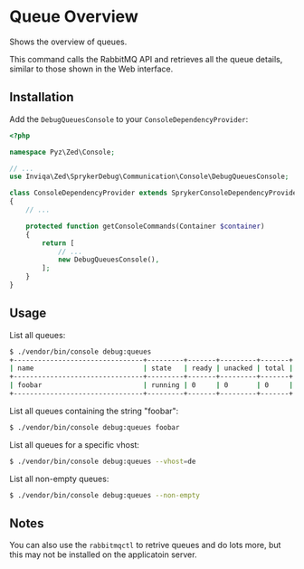 Queue Overview
==============

Shows the overview of queues.

This command calls the RabbitMQ API and retrieves all the queue details,
similar to those shown in the Web interface.

Installation
------------

Add the `DebugQueuesConsole` to your `ConsoleDependencyProvider`:

```php
<?php

namespace Pyz\Zed\Console;

// ...
use Inviqa\Zed\SprykerDebug\Communication\Console\DebugQueuesConsole;

class ConsoleDependencyProvider extends SprykerConsoleDependencyProvider
{
    // ...

    protected function getConsoleCommands(Container $container)
    {
        return [
            // ...
            new DebugQueuesConsole(),
        ];
    }
}
```

Usage
-----

List all queues:

```bash
$ ./vendor/bin/console debug:queues
+--------------------------------+---------+-------+---------+-------+
| name                           | state   | ready | unacked | total |
+--------------------------------+---------+-------+---------+-------+
| foobar                         | running | 0     | 0       | 0     |
+--------------------------------+---------+-------+---------+-------+
```

List all queues containing the string "foobar":

```bash
$ ./vendor/bin/console debug:queues foobar
```

List all queues for a specific vhost:

```bash
$ ./vendor/bin/console debug:queues --vhost=de
```

List all non-empty queues:

```bash
$ ./vendor/bin/console debug:queues --non-empty
```

Notes
-----

You can also use the `rabbitmqctl` to retrive queues and do lots more, but this
may not be installed on the applicatoin server.
